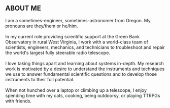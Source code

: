 ## ABOUT ME
I am a sometimes-engineer, sometimes-astronomer from Oregon. My pronouns are they/them or he/him.\
\
In my current role providing scientific support at the Green Bank Observatory in rural West Virginia, I work with a world-class team of scientists, engineers, mechanics, and technicians to troubleshoot and repair the world's largest fully steerable radio telescope.\
\
I love taking things apart and learning about systems in-depth. My research work is motivated by a desire to understand the instruments and techniques we use to answer fundamental scientific questions and to develop those instruments to their full potential. \
\
When not hunched over a laptop or climbing up a telescope, I enjoy spending time with my cats, cooking, being outdoorsy, or playing TTRPGs with friends.
